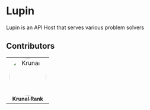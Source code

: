 # Lupin
Lupin is an API Host that serves various problem solvers

## Contributors

<table>
<tr>
    <td align="center">
        <a href=https://github.com/KRHero03>
            <img src=https://avatars0.githubusercontent.com/u/44499991?v=4 width="100;" style="border-radius:50%;align-items:center;justify-content:center;overflow:hidden;" alt=Krunal Rank/>
            <br />
            <sub style="font-size:14px"><b>Krunal Rank</b></sub>
        </a>
    </td>
</tr>
</table>

